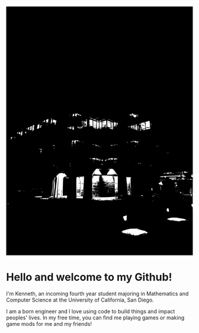 ![UCSD](geisel.svg)
# Hello and welcome to my Github!


I'm Kenneth, an incoming fourth year student majoring in Mathematics and Computer Science at the University of California, San Diego.

I am a born engineer and I love using code to build things and impact peoples' lives. In my free time, you can find me playing games or making game mods for me and my friends!
